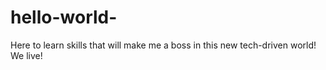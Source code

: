 # hello-world-
Here to learn skills that will make me a boss in this new tech-driven world! We live!
